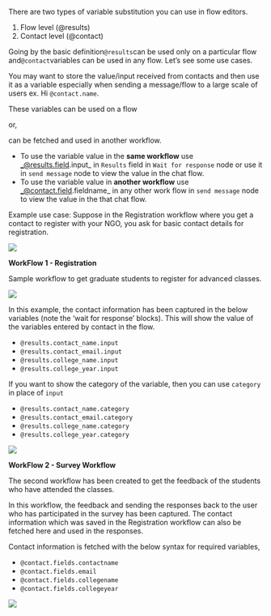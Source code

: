 There are two types of variable substitution you can use in flow editors.

1. Flow level (@results)
1. Contact level (@contact)

Going by the basic definition`@results`can be used only on a particular flow and`@contact`variables can be used in any flow. Let’s see some use cases.

You may want to store the value/input received from contacts and then use it as a variable especially when sending a message/flow to a large scale of users ex. Hi `@contact.name`.

These variables can be used on a flow

or,

can be fetched and used in another workflow.

- To use the variable value in the **same workflow** use _@results.field.input_ in `Results` field in `Wait for response` node or use it in `send message` node to view the value in the chat flow.
- To use the variable value in **another workflow** use _@contact.field.fieldname_ in any other work flow in `send message` node to view the value in the that chat flow.

Example use case: Suppose in the Registration workflow where you get a contact to register with your NGO, you ask for basic contact details for registration.

![](https://static.slab.com/prod/uploads/8k89m6if/posts/images/g6GWLpuI0VjhsjRXvBZcXh7Z.png)



**WorkFlow 1 - Registration**

Sample workflow to get graduate students to register for advanced classes.

![](https://static.slab.com/prod/uploads/8k89m6if/posts/images/MRY8EvLazQj8BUJt98swjeni.png)



In this example, the contact information has been captured in the below variables (note the ‘wait for response’ blocks). This will show the value of the variables entered by contact in the flow.

- `@results.contact_name.input`
- `@results.contact_email.input`
- `@results.college_name.input`
- `@results.college_year.input`

If you want to show the category of the variable, then you can use `category` in place of `input`

- `@results.contact_name.category`
- `@results.contact_email.category`
- `@results.college_name.category`
- `@results.college_year.category`

![](https://static.slab.com/prod/uploads/8k89m6if/posts/images/al4tKkE91XQ8xO-ccyy2wEao.png)



**WorkFlow 2 - Survey Workflow**

The second workflow has been created to get the feedback of the students who have attended the classes.

In this workflow, the feedback and sending the responses back to the user who has participated in the survey has been captured. The contact information which was saved in the Registration workflow can also be fetched here and used in the responses.

Contact information is fetched with the below syntax for required variables,

- `@contact.fields.contactname`
- `@contact.fields.email`
- `@contact.fields.collegename`
- `@contact.fields.collegeyear`

![](https://static.slab.com/prod/uploads/8k89m6if/posts/images/XfCkGlvWFpCqVwFRmA-3k3hQ.png)
